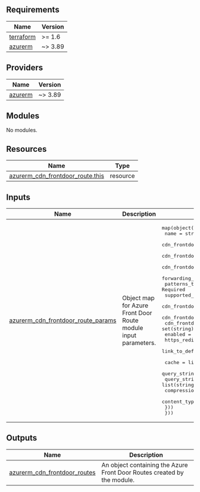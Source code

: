 <!-- BEGIN_TF_DOCS -->
<!-- markdown-table-prettify-ignore-start -->
## Requirements

| Name | Version |
|------|---------|
| <a name="requirement_terraform"></a> [terraform](#requirement\_terraform) | >= 1.6 |
| <a name="requirement_azurerm"></a> [azurerm](#requirement\_azurerm) | ~> 3.89 |

## Providers

| Name | Version |
|------|---------|
| <a name="provider_azurerm"></a> [azurerm](#provider\_azurerm) | ~> 3.89 |

## Modules

No modules.

## Resources

| Name | Type |
|------|------|
| [azurerm_cdn_frontdoor_route.this](https://registry.terraform.io/providers/hashicorp/azurerm/latest/docs/resources/cdn_frontdoor_route) | resource |

## Inputs

| Name | Description | Type | Default | Required |
|------|-------------|------|---------|:--------:|
| <a name="input_azurerm_cdn_frontdoor_route_params"></a> [azurerm\_cdn\_frontdoor\_route\_params](#input\_azurerm\_cdn\_frontdoor\_route\_params) | Object map for Azure Front Door Route module input parameters. | <pre>map(object({<br>    name                            = string       # Required<br>    cdn_frontdoor_endpoint_id       = string       # Required<br>    cdn_frontdoor_origin_group_id   = string       # Required<br>    cdn_frontdoor_origin_ids        = list(string) # Required<br>    forwarding_protocol             = string<br>    patterns_to_match               = list(string) # Required<br>    supported_protocols             = set(string)  # Required<br>    cdn_frontdoor_custom_domain_ids = set(string)<br>    cdn_frontdoor_origin_path       = string<br>    cdn_frontdoor_rule_set_ids      = set(string)<br>    enabled                         = bool<br>    https_redirect_enabled          = bool<br>    link_to_default_domain          = bool<br><br>    cache = list(object({<br>      query_string_caching_behavior = string<br>      query_strings                 = list(string)<br>      compression_enabled           = bool<br>      content_types_to_compress     = list(string)<br>    }))<br>  }))</pre> | n/a | yes |

## Outputs

| Name | Description |
|------|-------------|
| <a name="output_azurerm_cdn_frontdoor_routes"></a> [azurerm\_cdn\_frontdoor\_routes](#output\_azurerm\_cdn\_frontdoor\_routes) | An object containing the Azure Front Door Routes created by the module. |
<!-- markdown-table-prettify-ignore-end -->

<!-- END_TF_DOCS -->